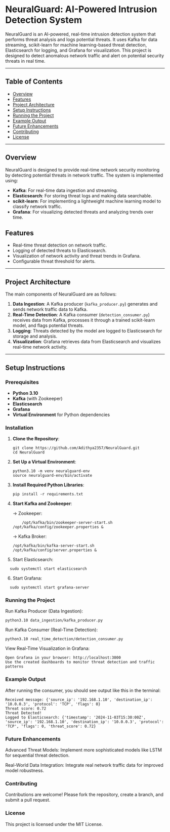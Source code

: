 # NeuralGuard: AI-Powered Intrusion Detection System

NeuralGuard is an AI-powered, real-time intrusion detection system that performs threat analysis and logs potential threats. It uses Kafka for data streaming, scikit-learn for machine learning-based threat detection, Elasticsearch for logging, and Grafana for visualization. This project is designed to detect anomalous network traffic and alert on potential security threats in real time.

---

## Table of Contents

- [Overview](#overview)
- [Features](#features)
- [Project Architecture](#project-architecture)
- [Setup Instructions](#setup-instructions)
- [Running the Project](#running-the-project)
- [Example Output](#example-output)
- [Future Enhancements](#future-enhancements)
- [Contributing](#contributing)
- [License](#license)

---

## Overview

NeuralGuard is designed to provide real-time network security monitoring by detecting potential threats in network traffic. The system is implemented using:

- **Kafka**: For real-time data ingestion and streaming.
- **Elasticsearch**: For storing threat logs and making data searchable.
- **scikit-learn**: For implementing a lightweight machine learning model to classify network traffic.
- **Grafana**: For visualizing detected threats and analyzing trends over time.

## Features

- Real-time threat detection on network traffic.
- Logging of detected threats to Elasticsearch.
- Visualization of network activity and threat trends in Grafana.
- Configurable threat threshold for alerts.

---

## Project Architecture

The main components of NeuralGuard are as follows:

1. **Data Ingestion**: A Kafka producer (`kafka_producer.py`) generates and sends network traffic data to Kafka.
2. **Real-Time Detection**: A Kafka consumer (`detection_consumer.py`) receives data from Kafka, processes it through a trained scikit-learn model, and flags potential threats.
3. **Logging**: Threats detected by the model are logged to Elasticsearch for storage and analysis.
4. **Visualization**: Grafana retrieves data from Elasticsearch and visualizes real-time network activity.

---

## Setup Instructions

### Prerequisites

- **Python 3.10**
- **Kafka** (with Zookeeper)
- **Elasticsearch**
- **Grafana**
- **Virtual Environment** for Python dependencies

### Installation

1. **Clone the Repository**:
   
   ```
   git clone https://github.com/Adithya2357/NeuralGuard.git
   cd NeuralGuard
   
   ```
2. **Set Up a Virtual Environment**:
   
   ```
   python3.10 -m venv neuralguard-env
   source neuralguard-env/bin/activate

   ```
3. **Install Required Python Libraries**:
   
   ```
   pip install -r requirements.txt
4. **Start Kafka and Zookeeper**:
   
   -> Zookeeper:
   
   ```
       /opt/kafka/bin/zookeeper-server-start.sh /opt/kafka/config/zookeeper.properties &
   
   ```
   -> Kafka Broker:
   
   ```
   /opt/kafka/bin/kafka-server-start.sh /opt/kafka/config/server.properties &
   
   ```
 5. Start Elasticsearch:
    
   ```
     sudo systemctl start elasticsearch

   ```
 6. Start Grafana:
    
   ```
     sudo systemctl start grafana-server

   ```

 ### Running the Project
 

   Run Kafka Producer (Data Ingestion):
   
    
    python3.10 data_ingestion/kafka_producer.py
    

   Run Kafka Consumer (Real-Time Detection):
   

    python3.10 real_time_detection/detection_consumer.py
    

   View Real-Time Visualization in Grafana:
   

    Open Grafana in your browser: http://localhost:3000
    Use the created dashboards to monitor threat detection and traffic patterns
    

### Example Output


  After running the consumer, you should see output like this in the terminal:
  

    Received message: {'source_ip': '192.168.1.10', 'destination_ip': '10.0.0.3', 'protocol': 'TCP', 'flags': 0}
    Threat score: 0.72
    Threat Detected!
    Logged to Elasticsearch: {'timestamp': '2024-11-03T15:30:00Z', 'source_ip': '192.168.1.10', 'destination_ip': '10.0.0.3', 'protocol': 'TCP', 'flags': 0, 'threat_score': 0.72}


### Future Enhancements


  Advanced Threat Models: Implement more sophisticated models like LSTM for sequential threat detection.
  
  Real-World Data Integration: Integrate real network traffic data for improved model robustness.
  
  
### Contributing


  Contributions are welcome! Please fork the repository, create a branch, and submit a pull request.
  

### License

  This project is licensed under the MIT License. 


   
